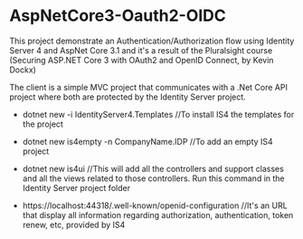 # AspNetCore3-Oauth2-OIDC
This project demonstrate an Authentication/Authorization flow using Identity Server 4 and AspNet Core 3.1 and it's a result of the Pluralsight course (Securing ASP.NET Core 3 with OAuth2 and OpenID Connect, by Kevin Dockx)

The client is a simple MVC project that communicates with a .Net Core API project where both are protected by the Identity Server project.

* dotnet new -i IdentityServer4.Templates  //To install IS4 the templates for the project
* dotnet new is4empty -n CompanyName.IDP   //To add an empty IS4 project
* dotnet new is4ui //This will add all the controllers and support classes and all the views related to those controllers. Run this command in the Identity Server project folder

* https://localhost:44318/.well-known/openid-configuration //It's an URL that display all information regarding authorization, authentication, token renew, etc, provided by IS4

